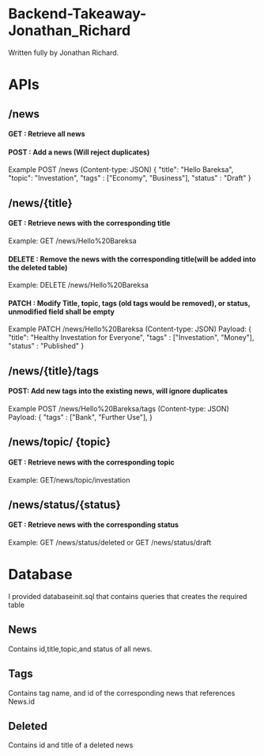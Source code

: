 # Backend-Takeaway-Jonathan_Richard
Written fully by Jonathan Richard.

# APIs
## /news
#### GET : Retrieve all news 
#### POST : Add a news (Will reject duplicates)
Example POST /news (Content-type: JSON)
{
    "title": "Hello Bareksa",
    "topic": "Investation",
    "tags" : ["Economy", "Business"],
    "status" : "Draft"
}
## /news/{title}
#### GET : Retrieve news with the corresponding title 
Example: GET /news/Hello%20Bareksa
#### DELETE : Remove the news with the corresponding title(will be added into the deleted table)
Example: DELETE /news/Hello%20Bareksa
#### PATCH : Modify Title, topic, tags (old tags would be removed), or status, unmodified field shall be empty
Example  PATCH /news/Hello%20Bareksa (Content-type: JSON)
Payload:
{
    "title": "Healthy Investation for Everyone",
    "tags" : ["Investation", "Money"],
    "status" : "Published"
}

## /news/{title}/tags
#### POST: Add new tags into the existing news, will ignore duplicates
Example  POST /news/Hello%20Bareksa/tags (Content-type: JSON)
Payload:
{
    "tags" : ["Bank", "Further Use"],
}
## /news/topic/ {topic}
#### GET : Retrieve news with the corresponding topic
Example: GET/news/topic/investation

## /news/status/{status}
#### GET : Retrieve news with the corresponding status
Example: GET /news/status/deleted 
or
GET /news/status/draft


# Database
I provided databaseinit.sql that contains queries that creates the required table 
## News
Contains id,title,topic,and status of all news. 
## Tags
Contains tag name, and id of the corresponding news that references News.id 
## Deleted
Contains id and title of a deleted news
